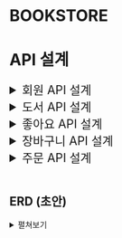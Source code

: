 # BOOKSTORE

# API 설계

<details>
    <summary style="font-size: 1.5em;"> 회원 API 설계 </summary>
    <div markdown="1">

### 1. 회원 가입

-   Method
    -   POST
-   URI
    -   /join
-   HTTP status code
    -   성공 201
-   Request Body
    ```javascript
    {
        email: "사용자가 입력한 이메일",
        password: "사용자가 입력한 비밀번호"
    }
    ```
-   Response Body

### 2. 로그인

-   Method
    -   POST
-   URI
    -   /login
-   HTTP status code
    -   성공 200
-   Request Body
    ```javascript
    {
        email: "사용자가 입력한 이메일",
        password: "사용자가 입력한 비밀번호"
    }
    ```
-   Response Body
    -   JWT Token

### 3. 비밀번호 초기화 요청

-   Method
    -   POST
-   URI
    -   /reset
-   HTTP status code
    -   성공 200
-   Request Body
    ```javascript
    {
        email: '사용자가 입력한 이메일',
    }
    ```
-   Response Body

### 4. 비밀번호 초기화 (수정)

-   Method
    -   PUT
-   URI
    -   /reset
-   HTTP status code
    -   성공 200
-   Request Body
    ```javascript
    {
        password: '사용자가 입력한 비밀번호',
    }
    ```
-   Response Body

        </div>

</details>
<details>
    <summary style="font-size: 1.5em;"> 도서 API 설계 </summary>
    <div markdown="2">

### 1. 전체 도서 조회

-   추가 고려 사항
    -   이미지 경로
    -   8개씩 보내주기
-   Method
    -   GET
-   URI
    -   /books
-   HTTP status code
    -   성공 200
-   Request Body

-   Response Body

    ```javascript
    [
        {
            book_id: 도서 id,
            title: "도서 제목",
            author: "도서 작가",
            summary: "도서 요약 설명",
            price: 가격,
            likes: 좋아요 수,
            published_date: "출간일"
        },
        {
            book_id: 도서 id,
            title: "도서 제목",
            author: "도서 작가",
            summary: "도서 요약 설명",
            price: 가격,
            likes: 좋아요 수,
            published_date: "출간일"
        }
        ...
    ]

    ```

### 2. 개별 도서 조회

-   추가 고려 사항
    -   이미지 경로
-   Method
    -   GET
-   URI
    -   /books/{bookId}
-   HTTP status code
    -   성공 200
-   Request Body

-   Response Body

    ```javascript
    {
        book_id: 도서 id,
        title: "도서 제목",
        category: "도서 카테고리",
        format: "도서 포맷",
        author: "도서 작가",
        isbn: "isbn",
        pages: "쪽 수",
        summary: "도서 요약 설명",
        description: "도서 상세 설명",
        index: "목차",
        price: 가격,
        likes: 좋아요 수,
        published_date: "출간일"
    }

    ```

### 3. 카테고리별 도서 목록 조회

-   고려 사항
    -   new: true => 신간 조회(기준: 출간일 30일 이내)(완료)
    -   이미지 경로
    -   카테고리 id 설정 방법
-   Method
    -   GET
-   URI
    -   /books?categoryId={categoryId}&new={boolean}
-   HTTP status code
    -   성공 200
-   Request Body
-   Response Body

    ```javascript
    [
        {
            book_id: 도서 id,
            category_id: 도서 카테고리 id,
            title: "도서 제목",
            author: "도서 작가",
            summary: "도서 요약 설명",
            price: 가격,
            likes: 좋아요 수,
            published_date: "출간일"
        },
        {
            book_id: 도서 id,
            title: "도서 제목",
            category: "도서 카테고리",
            author: "도서 작가",
            summary: "도서 요약 설명",
            price: 가격,
            likes: 좋아요 수,
            published_date: "출간일"
        }
        ...
    ]

    ```

    </div>

</details>

<details>
    <summary style="font-size: 1.5em;"> 좋아요 API 설계 </summary>
    <div markdown="3">

### 1. 좋아요 추가

-   Method
    -   POST
-   URI
    -   /likes/{book_id}
-   HTTP status code
    -   성공 200
-   Request Body

-   Response Body

### 2. 좋아요 취소

-   Method
    -   DELETE
-   URI
    -   /likes/{book_id}
-   HTTP status code
    -   성공 200
-   Request Body

-   Response Body
    </div>

</details>

<details>
    <summary style="font-size: 1.5em;"> 장바구니 API 설계 </summary>
    <div markdown="4">

### 1. 장바구니 담기

-   Method
    -   POST
-   URI
    -   /cart
-   HTTP status code
    -   성공 201
-   Request Body

    ```javascript
    {
        book_id: 도서 id,
        count: 수량
    }
    ```

-   Response Body

### 2. 장바구니 조회

-   Method
    -   GET
-   URI
    -   /cart
-   HTTP status code
    -   성공 200
-   Request Body
-   Response Body

    ```javascript
    [
        {
            book_id: 도서 id,
            title: "도서 제목",
            summary: "도서 요약",
            count: 수량,
            price: 가격
        },
        {
            book_id: 도서 id,
            title: "도서 제목",
            summary: "도서 요약",
            count: 수량,
            price: 가격
        },
        ...
    ]
    ```

### 3. 장바구니 삭제

-   Method
    -   DELETE
-   URI
    -   /cart/{cart_id}
-   HTTP status code
    -   성공 200
-   Request Body

-   Response Body

### 4. (장바구니에서 선택한) 주문 "예상" 상품 목록 조회

-   Method
    -   GET
-   URI
    -   /cart
-   HTTP status code
    -   성공 200
-   Request Body

    ```javascript
    [
        {cart_item_id: 장바구니 도서 id},
        {cart_item_id: 장바구니 도서 id},
        ...
    ]
    ```

-   Response Body

    ```javascript
    [
        {
            cart_item_id: 장바구니 도서 id,
            book_id: 도서 id,
            title: "도서 제목",
            summary: "도서 요약",
            count: 수량,
            price: 가격
        },
        {
            cart_item_id: 장바구니 도서 id,
            book_id: 도서 id,
            title: "도서 제목",
            summary: "도서 요약",
            count: 수량,
            price: 가격
        },
        ...
    ]
    ```

    </div>

</details>

<details>
    <summary style="font-size: 1.5em;"> 주문 API 설계 </summary>
    <div markdown="5">

### 1. 주문하기

-   고려 사항

    -   주문하기 = 주문 등록(INSERT)
    -   장바구니 테이블에서 주문된 상품(DELETE)

-   Method
    -   POST
-   URI
    -   /orders
-   HTTP status code
    -   성공 201
-   Request Body

    ```javascript
    {
        items:
        [
            {
                cart_item_id: 장바구니 도서 id,
                book_id: 도서 id,
                count: 수량
            },
            {
                cart_item_id: 장바구니 도서 id,
                book_id: 도서 id,
                count: 수량
            }
            ...
        ]
        delivery: {
            adress: "주소",
            receiver: "받는 사람",
            contact: "010-0000-0000",
        }
        book_title: "대표 책 제목",
        total_price: "총 금액",
        total_count: "총 수량"
    }
    ```

-   Response Body

### 2. 주문 내역 조회

-   Method
    -   GET
-   URI
    -   /orders
-   HTTP status code
    -   성공 200
-   Request Body

-   Response Body
    ```javascript
    [
        {
            order_id: "주문 id",
            created_at: "주문 일자",
            delivery: {
                adress: "배송지 주소",
                receiver: "받는 사람 이름",
                contact: "010-0000-0000",
            },
            book_title: "대표 책 제목",
            total_price: "총 결제 금액",
            total_count: "총 수량"
        },
        {
            order_id: "주문 id",
            created_at: "주문 일자",
            delivery: {
                adress: "배송지 주소",
                receiver: "받는 사람 이름",
                contact: "010-0000-0000",
            },
            book_title: "대표 책 제목",
            total_price: "총 결제 금액",
            total_count: "총 수량"
        }
        ...
    ]
    ```

### 3. 주문 상세 상품 조회

-   Method
    -   GET
-   URI
    -   /orders/{order_id}
-   HTTP status code
    -   성공 200
-   Request Body

-   Response Body

    ```javascript
    [
        {
            book_id: "도서 id",
            title: "책 제목",
            author: "작가명",
            price: 가격,
            count: 수량,
        },
        {
            book_id: "도서 id",
            title: "책 제목",
            author: "작가명",
            price: 가격,
            count: 수량,
        }
        ...
    ]
    ```

    </div>

</details>

<br>

## ERD (초안)

<details>
<summary> 펼쳐보기 </summary>
<div markdown="1">

![book_store_erd](https://github.com/namu56/book-store-project/assets/107787137/8c4fe903-971e-436c-8191-05c8025ef68c)

</div>
</details>
